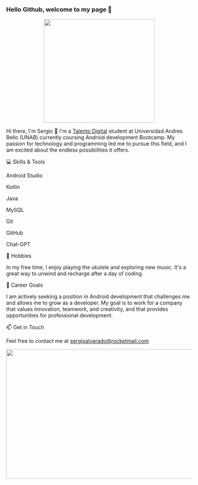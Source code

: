 ### Hello Github, welcome to my page 👋

<p align="center">
  <img src="https://user-images.githubusercontent.com/122318914/234438055-1bd9d177-10d5-4f31-93fd-d726f84b75c0.gif" width="300" height="280" />
</p>


Hi there, I'm Sergio 👋
I'm a [Talento Digital](https://talentodigitalparachile.cl/) student at Universidad Andres Bello (UNAB) currently coursing Android development Bootcamp. My passion for technology and programming led me to pursue this field, and I am excited about the endless possibilities it offers.

💻 Skills & Tools

Android Studio

Kotlin

Java

MySQL

Git

GitHub

Chat-GPT


🎸 Hobbies

In my free time, I enjoy playing the ukulele and exploring new music. It's a great way to unwind and recharge after a day of coding.


🚀 Career Goals

I am actively seeking a position in Android development that challenges me and allows me to grow as a developer. My goal is to work for a company that values innovation, teamwork, and creativity, and that provides opportunities for professional development.


📫 Get in Touch

Feel free to contact me at sergioalvarado@rocketmail.com 



<p align="center">
  <img src="https://user-images.githubusercontent.com/122318914/234438318-9086c990-12d1-46e3-870a-24c86b3e07a8.gif" width="610" height="350" />
</p>

<!--
**zergivs/zergivs** is a ✨ _special_ ✨ repository because its `README.md` (this file) appears on your GitHub profile.

Here are some ideas to get you started:

- 🔭 I’m currently working on Android Development
- 🌱 I’m currently learning ...
- 👯 I’m looking to collaborate on ...
- 🤔 I’m looking for help with ...
- 💬 Ask me about ...
- 📫 How to reach me: ...
- 😄 Pronouns: ...
- ⚡ Fun fact: ...
-->
